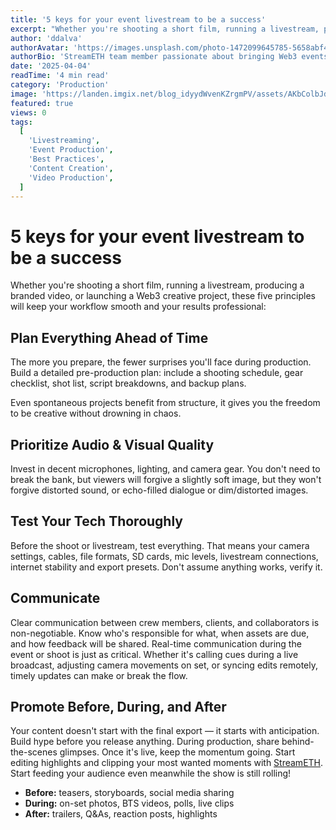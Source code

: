 ```yaml
---
title: '5 keys for your event livestream to be a success'
excerpt: "Whether you're shooting a short film, running a livestream, producing a branded video, or launching a Web3 creative project, these five principles will keep your workflow smooth and your results professional."
author: 'ddalva'
authorAvatar: 'https://images.unsplash.com/photo-1472099645785-5658abf4ff4e?w=150&h=150&fit=crop&crop=face'
authorBio: 'StreamETH team member passionate about bringing Web3 events to global audiences through innovative livestreaming technology.'
date: '2025-04-04'
readTime: '4 min read'
category: 'Production'
image: 'https://landen.imgix.net/blog_idyydWvenKZrgmPV/assets/AKbColbJdJxdLFEZ.jpg?w=1600'
featured: true
views: 0
tags:
  [
    'Livestreaming',
    'Event Production',
    'Best Practices',
    'Content Creation',
    'Video Production',
  ]
---
```


# 5 keys for your event livestream to be a success

Whether you're shooting a short film, running a livestream, producing a branded video, or launching a Web3 creative project, these five principles will keep your workflow smooth and your results professional:

## Plan Everything Ahead of Time

The more you prepare, the fewer surprises you'll face during production. Build a detailed pre-production plan: include a shooting schedule, gear checklist, shot list, script breakdowns, and backup plans.

Even spontaneous projects benefit from structure, it gives you the freedom to be creative without drowning in chaos.

## Prioritize Audio & Visual Quality

Invest in decent microphones, lighting, and camera gear. You don't need to break the bank, but viewers will forgive a slightly soft image, but they won't forgive distorted sound, or echo-filled dialogue or dim/distorted images.

## Test Your Tech Thoroughly

Before the shoot or livestream, test everything. That means your camera settings, cables, file formats, SD cards, mic levels, livestream connections, internet stability and export presets. Don't assume anything works, verify it.

## Communicate

Clear communication between crew members, clients, and collaborators is non-negotiable. Know who's responsible for what, when assets are due, and how feedback will be shared. Real-time communication during the event or shoot is just as critical. Whether it's calling cues during a live broadcast, adjusting camera movements on set, or syncing edits remotely, timely updates can make or break the flow.

## Promote Before, During, and After

Your content doesn't start with the final export — it starts with anticipation. Build hype before you release anything. During production, share behind-the-scenes glimpses. Once it's live, keep the momentum going. Start editing highlights and clipping your most wanted moments with [StreamETH](https://info.streameth.org/). Start feeding your audience even meanwhile the show is still rolling!

- **Before:** teasers, storyboards, social media sharing
- **During:** on-set photos, BTS videos, polls, live clips
- **After:** trailers, Q&As, reaction posts, highlights
